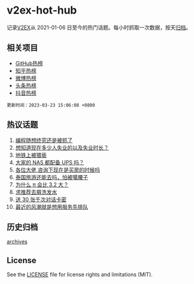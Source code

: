 # v2ex-hot-hub

 记录[V2EX](https://www.v2ex.com/)从 2021-01-06 日至今的热门话题。每小时抓取一次数据，按天[归档](archives)。
 
 ## 相关项目

- [GitHub热榜](https://github.com/snaildev/github-hot-hub)
- [知乎热榜](https://github.com/snaildev/zhihu-hot-hub)
- [微博热榜](https://github.com/snaildev/weibo-hot-hub)
- [头条热榜](https://github.com/snaildev/toutiao-hot-hub)
- [抖音热榜](https://github.com/snaildev/douyin-hot-hub)


 `更新时间：2023-03-23 15:06:08 +0800`

## 热议话题

1. [编程随想终究还是被抓了](https://www.v2ex.com/t/926477)
1. [想知道现在多少人失业的以及失业时长？](https://www.v2ex.com/t/926412)
1. [地铁上被猥亵](https://www.v2ex.com/t/926377)
1. [大家的 NAS 都配备 UPS 吗？](https://www.v2ex.com/t/926210)
1. [各位大佬,咨询下现在是买房的时候吗](https://www.v2ex.com/t/926397)
1. [泰国旅游还能去吗，怕被噶腰子](https://www.v2ex.com/t/926245)
1. [为什么 π 会比 3.2 大？](https://www.v2ex.com/t/926432)
1. [求推荐去屑洗发水](https://www.v2ex.com/t/926425)
1. [送 30 张千次对话卡密](https://www.v2ex.com/t/926423)
1. [最近的风潮就是想用服务先排队](https://www.v2ex.com/t/926430)

## 历史归档

[archives](archives)

## License

See the [LICENSE](LICENSE) file for license rights and limitations (MIT).
